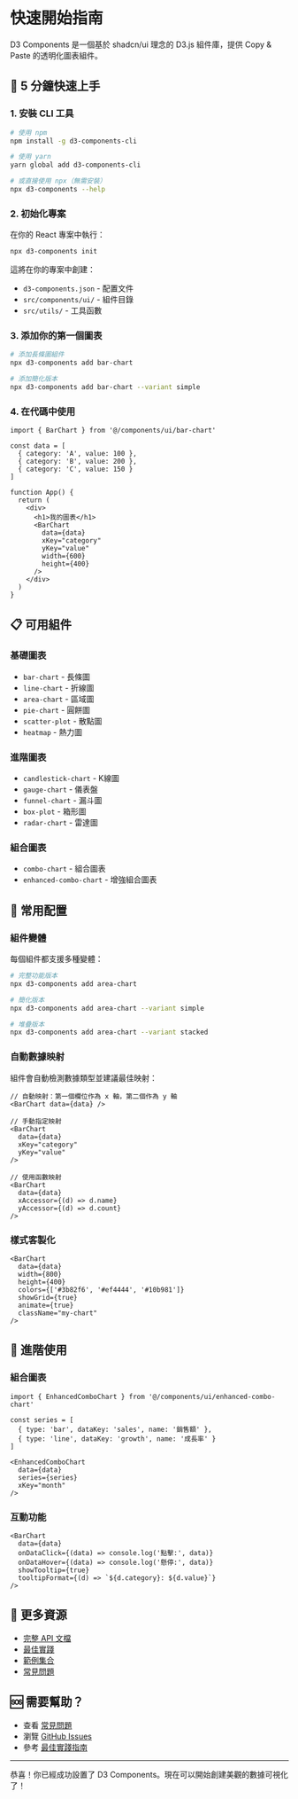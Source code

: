 # 快速開始指南

D3 Components 是一個基於 shadcn/ui 理念的 D3.js 組件庫，提供 Copy & Paste 的透明化圖表組件。

## 🚀 5 分鐘快速上手

### 1. 安裝 CLI 工具

```bash
# 使用 npm
npm install -g d3-components-cli

# 使用 yarn
yarn global add d3-components-cli

# 或直接使用 npx（無需安裝）
npx d3-components --help
```

### 2. 初始化專案

在你的 React 專案中執行：

```bash
npx d3-components init
```

這將在你的專案中創建：
- `d3-components.json` - 配置文件
- `src/components/ui/` - 組件目錄
- `src/utils/` - 工具函數

### 3. 添加你的第一個圖表

```bash
# 添加長條圖組件
npx d3-components add bar-chart

# 添加簡化版本
npx d3-components add bar-chart --variant simple
```

### 4. 在代碼中使用

```tsx
import { BarChart } from '@/components/ui/bar-chart'

const data = [
  { category: 'A', value: 100 },
  { category: 'B', value: 200 },
  { category: 'C', value: 150 }
]

function App() {
  return (
    <div>
      <h1>我的圖表</h1>
      <BarChart 
        data={data} 
        xKey="category" 
        yKey="value"
        width={600}
        height={400}
      />
    </div>
  )
}
```

## 📋 可用組件

### 基礎圖表
- `bar-chart` - 長條圖
- `line-chart` - 折線圖
- `area-chart` - 區域圖
- `pie-chart` - 圓餅圖
- `scatter-plot` - 散點圖
- `heatmap` - 熱力圖

### 進階圖表
- `candlestick-chart` - K線圖
- `gauge-chart` - 儀表盤
- `funnel-chart` - 漏斗圖
- `box-plot` - 箱形圖
- `radar-chart` - 雷達圖

### 組合圖表
- `combo-chart` - 組合圖表
- `enhanced-combo-chart` - 增強組合圖表

## 🔧 常用配置

### 組件變體

每個組件都支援多種變體：

```bash
# 完整功能版本
npx d3-components add area-chart

# 簡化版本
npx d3-components add area-chart --variant simple

# 堆疊版本
npx d3-components add area-chart --variant stacked
```

### 自動數據映射

組件會自動檢測數據類型並建議最佳映射：

```tsx
// 自動映射：第一個欄位作為 x 軸，第二個作為 y 軸
<BarChart data={data} />

// 手動指定映射
<BarChart 
  data={data} 
  xKey="category" 
  yKey="value" 
/>

// 使用函數映射
<BarChart 
  data={data}
  xAccessor={(d) => d.name}
  yAccessor={(d) => d.count}
/>
```

### 樣式客製化

```tsx
<BarChart 
  data={data}
  width={800}
  height={400}
  colors={['#3b82f6', '#ef4444', '#10b981']}
  showGrid={true}
  animate={true}
  className="my-chart"
/>
```

## 🎯 進階使用

### 組合圖表

```tsx
import { EnhancedComboChart } from '@/components/ui/enhanced-combo-chart'

const series = [
  { type: 'bar', dataKey: 'sales', name: '銷售額' },
  { type: 'line', dataKey: 'growth', name: '成長率' }
]

<EnhancedComboChart
  data={data}
  series={series}
  xKey="month"
/>
```

### 互動功能

```tsx
<BarChart 
  data={data}
  onDataClick={(data) => console.log('點擊:', data)}
  onDataHover={(data) => console.log('懸停:', data)}
  showTooltip={true}
  tooltipFormat={(d) => `${d.category}: ${d.value}`}
/>
```

## 📖 更多資源

- [完整 API 文檔](./API_REFERENCE.md)
- [最佳實踐](./BEST_PRACTICES.md)
- [範例集合](../demo/)
- [常見問題](./FAQ.md)

## 🆘 需要幫助？

- 查看 [常見問題](./FAQ.md)
- 瀏覽 [GitHub Issues](https://github.com/yangyachiao/d3-components/issues)
- 參考 [最佳實踐指南](./BEST_PRACTICES.md)

---

恭喜！你已經成功設置了 D3 Components。現在可以開始創建美觀的數據可視化了！